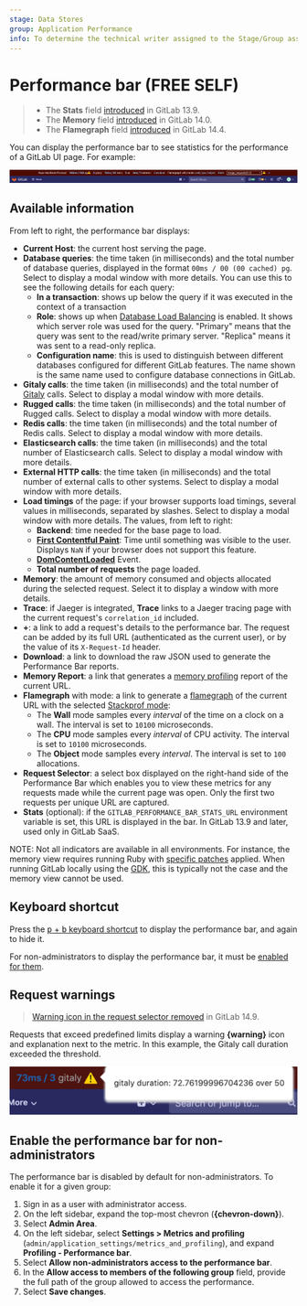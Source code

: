 ```yaml
---
stage: Data Stores
group: Application Performance
info: To determine the technical writer assigned to the Stage/Group associated with this page, see https://about.gitlab.com/handbook/product/ux/technical-writing/#assignments
---
```


# Performance bar **(FREE SELF)**

> - The **Stats** field [introduced](https://gitlab.com/gitlab-org/gitlab/-/issues/271551) in GitLab 13.9.
> - The **Memory** field [introduced](https://gitlab.com/gitlab-org/gitlab/-/issues/330736) in GitLab 14.0.
> - The **Flamegraph** field [introduced](https://gitlab.com/gitlab-org/gitlab/-/issues/30275) in GitLab 14.4.

You can display the performance bar to see statistics for the performance of a GitLab UI page.
For example:

![Performance bar](img/performance_bar_v14_4.png)

## Available information

From left to right, the performance bar displays:

- **Current Host**: the current host serving the page.
- **Database queries**: the time taken (in milliseconds) and the total number
  of database queries, displayed in the format `00ms / 00 (00 cached) pg`. Select to display
  a modal window with more details. You can use this to see the following
  details for each query:
  - **In a transaction**: shows up below the query if it was executed in
    the context of a transaction
  - **Role**: shows up when [Database Load Balancing](../../postgresql/database_load_balancing.md)
    is enabled. It shows which server role was used for the query.
    "Primary" means that the query was sent to the read/write primary server.
    "Replica" means it was sent to a read-only replica.
  - **Configuration name**: this is
    used to distinguish between different databases configured for different
    GitLab features. The name shown is the same name used to configure database
    connections in GitLab.
- **Gitaly calls**: the time taken (in milliseconds) and the total number of
  [Gitaly](../../gitaly/index.md) calls. Select to display a modal window with more
  details.
- **Rugged calls**: the time taken (in milliseconds) and the total number of
  Rugged calls. Select to display a modal window with more details.
- **Redis calls**: the time taken (in milliseconds) and the total number of
  Redis calls. Select to display a modal window with more details.
- **Elasticsearch calls**: the time taken (in milliseconds) and the total number of
  Elasticsearch calls. Select to display a modal window with more details.
- **External HTTP calls**: the time taken (in milliseconds) and the total
  number of external calls to other systems. Select to display a modal window
  with more details.
- **Load timings** of the page: if your browser supports load timings, several
  values in milliseconds, separated by slashes.
  Select to display a modal window with more details. The values, from left to right:
  - **Backend**: time needed for the base page to load.
  - [**First Contentful Paint**](https://developer.chrome.com/docs/lighthouse/performance/first-contentful-paint/):
    Time until something was visible to the user. Displays `NaN` if your browser does not
    support this feature.
  - [**DomContentLoaded**](https://web.dev/critical-rendering-path-measure-crp/) Event.
  - **Total number of requests** the page loaded.
- **Memory**: the amount of memory consumed and objects allocated during the selected request.
  Select it to display a window with more details.
- **Trace**: if Jaeger is integrated, **Trace** links to a Jaeger tracing page
  with the current request's `correlation_id` included.
- **+**: a link to add a request's details to the performance bar. The request
  can be added by its full URL (authenticated as the current user), or by the value of
  its `X-Request-Id` header.
- **Download**: a link to download the raw JSON used to generate the Performance Bar reports.
- **Memory Report**: a link that generates a
  [memory profiling](../../../development/performance.md#using-memory-profiler)
  report of the current URL.
- **Flamegraph** with mode: a link to generate a [flamegraph](../../../development/profiling.md#speedscope-flamegraphs)
  of the current URL with the selected [Stackprof mode](https://github.com/tmm1/stackprof#sampling):
  - The **Wall** mode samples every *interval* of the time on a clock on a wall. The interval is set to `10100` microseconds.
  - The **CPU** mode samples every *interval* of CPU activity. The interval is set to `10100` microseconds.
  - The **Object** mode samples every *interval*. The interval is set to `100` allocations.
- **Request Selector**: a select box displayed on the right-hand side of the
  Performance Bar which enables you to view these metrics for any requests made while
  the current page was open. Only the first two requests per unique URL are captured.
- **Stats** (optional): if the `GITLAB_PERFORMANCE_BAR_STATS_URL` environment variable is set,
  this URL is displayed in the bar. In GitLab 13.9 and later, used only in GitLab SaaS.

NOTE:
Not all indicators are available in all environments. For instance, the memory view
requires running Ruby with [specific patches](https://gitlab.com/gitlab-org/gitlab-build-images/-/blob/master/patches/ruby/2.7.4/thread-memory-allocations-2.7.patch)
applied. When running GitLab locally using the [GDK](https://gitlab.com/gitlab-org/gitlab-development-kit),
this is typically not the case and the memory view cannot be used.

## Keyboard shortcut

Press the [<kbd>p</kbd> + <kbd>b</kbd> keyboard shortcut](../../../user/shortcuts.md) to display
the performance bar, and again to hide it.

For non-administrators to display the performance bar, it must be
[enabled for them](#enable-the-performance-bar-for-non-administrators).

## Request warnings

> [Warning icon in the request selector removed](https://gitlab.com/gitlab-org/gitlab/-/merge_requests/82187) in GitLab 14.9.

Requests that exceed predefined limits display a warning **{warning}** icon and
explanation next to the metric. In this example, the Gitaly call duration
exceeded the threshold.

![Gitaly call duration exceeded threshold](img/performance_bar_gitaly_threshold.png)

## Enable the performance bar for non-administrators

The performance bar is disabled by default for non-administrators. To enable it
for a given group:

1. Sign in as a user with administrator access.
1. On the left sidebar, expand the top-most chevron (**{chevron-down}**).
1. Select **Admin Area**.
1. On the left sidebar, select **Settings > Metrics and profiling**
   (`admin/application_settings/metrics_and_profiling`), and expand
   **Profiling - Performance bar**.
1. Select **Allow non-administrators access to the performance bar**.
1. In the **Allow access to members of the following group** field, provide the full path of the
   group allowed to access the performance.
1. Select **Save changes**.
